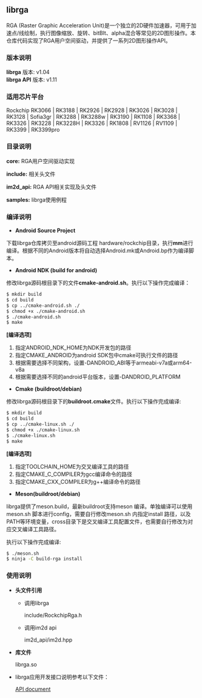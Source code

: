 ## librga

RGA (Raster Graphic Acceleration Unit)是一个独立的2D硬件加速器，可用于加速点/线绘制，执行图像缩放、旋转、bitBlt、alpha混合等常见的2D图形操作。本仓库代码实现了RGA用户空间驱动，并提供了一系列2D图形操作API。

### 版本说明

**librga** 版本: v1.04<br/>
**librga API** 版本: v1.11

### 适用芯片平台

Rockchip RK3066 | RK3188 | RK2926 | RK2928 | RK3026 | RK3028 | RK3128 | Sofia3gr | RK3288 | RK3288w | RK3190 | RK1108 | RK3368 | RK3326 | RK3228 | RK3228H | RK3326 | RK1808 | RV1126 | RV1109 | RK3399 | RK3399pro

### 目录说明

**core:** RGA用户空间驱动实现

**include:** 相关头文件

**im2d_api:** RGA API相关实现及头文件

**samples:** librga使用例程

### 编译说明

* **Android Source Project**

下载librga仓库拷贝至android源码工程 hardware/rockchip目录，执行**mm**进行编译。根据不同的Android版本将自动选择Android.mk或Android.bp作为编译脚本。

* **Android NDK (build for android)**

修改librga源码根目录下的文件**cmake-android.sh**。执行以下操作完成编译：

```bash
$ mkdir build
$ cd build
$ cp ../cmake-android.sh ./
$ chmod +x ./cmake-android.sh
$ ./cmake-android.sh
$ make
```

**[编译选项]**

1. 指定ANDROID_NDK_HOME为NDK开发包的路径
2. 指定CMAKE_ANDROID为android SDK包中cmake可执行文件的路径
3. 根据需要选择不同架构，设置-DANDROID_ABI等于armeabi-v7a或arm64-v8a
4. 根据需要选择不同的android平台版本，设置-DANDROID_PLATFORM

* **Cmake (buildroot/debian)**

修改librga源码根目录下的**buildroot.cmake**文件。执行以下操作完成编译:

```bash
$ mkdir build
$ cd build
$ cp ../cmake-linux.sh ./
$ chmod +x ./cmake-linux.sh
$ ./cmake-linux.sh
$ make
```

**[编译选项]**

1. 指定TOOLCHAIN_HOME为交叉编译工具的路径
2. 指定CMAKE_C_COMPILER为gcc编译命令的路径
3. 指定CMAKE_CXX_COMPILER为g++编译命令的路径

* **Meson(buildroot/debian)**

librga提供了meson.build，最新buildroot支持meson 编译。单独编译可以使用meson.sh 脚本进行config，需要自行修改meson.sh 内指定install 路径，以及PATH等环境变量，cross目录下是交叉编译工具配置文件，也需要自行修改为对应交叉编译工具路径。

执行以下操作完成编译:

```bash
$ ./meson.sh
$ ninja -C build-rga install
```

### 使用说明

* **头文件引用**

  * 调用librga

    include/RockchipRga.h

  * 调用im2d api

    im2d_api/im2d.hpp

* **库文件**

  librga.so

* librga应用开发接口说明参考以下文件：

  [API document](docs/README.md)

